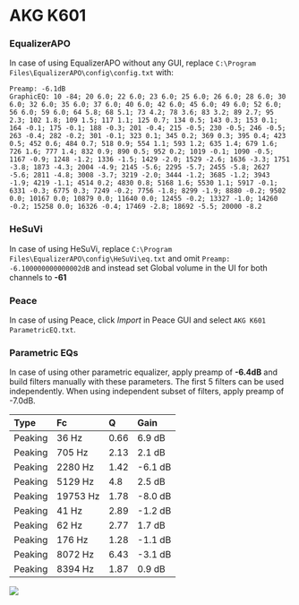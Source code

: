 # AKG K601

### EqualizerAPO
In case of using EqualizerAPO without any GUI, replace `C:\Program Files\EqualizerAPO\config\config.txt`
with:
```
Preamp: -6.1dB
GraphicEQ: 10 -84; 20 6.0; 22 6.0; 23 6.0; 25 6.0; 26 6.0; 28 6.0; 30 6.0; 32 6.0; 35 6.0; 37 6.0; 40 6.0; 42 6.0; 45 6.0; 49 6.0; 52 6.0; 56 6.0; 59 6.0; 64 5.8; 68 5.1; 73 4.2; 78 3.6; 83 3.2; 89 2.7; 95 2.3; 102 1.8; 109 1.5; 117 1.1; 125 0.7; 134 0.5; 143 0.3; 153 0.1; 164 -0.1; 175 -0.1; 188 -0.3; 201 -0.4; 215 -0.5; 230 -0.5; 246 -0.5; 263 -0.4; 282 -0.2; 301 -0.1; 323 0.1; 345 0.2; 369 0.3; 395 0.4; 423 0.5; 452 0.6; 484 0.7; 518 0.9; 554 1.1; 593 1.2; 635 1.4; 679 1.6; 726 1.6; 777 1.4; 832 0.9; 890 0.5; 952 0.2; 1019 -0.1; 1090 -0.5; 1167 -0.9; 1248 -1.2; 1336 -1.5; 1429 -2.0; 1529 -2.6; 1636 -3.3; 1751 -3.8; 1873 -4.3; 2004 -4.9; 2145 -5.6; 2295 -5.7; 2455 -5.8; 2627 -5.6; 2811 -4.8; 3008 -3.7; 3219 -2.0; 3444 -1.2; 3685 -1.2; 3943 -1.9; 4219 -1.1; 4514 0.2; 4830 0.8; 5168 1.6; 5530 1.1; 5917 -0.1; 6331 -0.3; 6775 0.3; 7249 -0.2; 7756 -1.8; 8299 -1.9; 8880 -0.2; 9502 0.0; 10167 0.0; 10879 0.0; 11640 0.0; 12455 -0.2; 13327 -1.0; 14260 -0.2; 15258 0.0; 16326 -0.4; 17469 -2.8; 18692 -5.5; 20000 -8.2
```

### HeSuVi
In case of using HeSuVi, replace `C:\Program Files\EqualizerAPO\config\HeSuVi\eq.txt` and omit `Preamp:
-6.100000000000002dB` and instead set Global volume in the UI for both channels to **-61**

### Peace
In case of using Peace, click *Import* in Peace GUI and select `AKG K601 ParametricEQ.txt`.

### Parametric EQs
In case of using other parametric equalizer, apply preamp of **-6.4dB** and build filters manually
with these parameters. The first 5 filters can be used independently.
When using independent subset of filters, apply preamp of -7.0dB.

| Type    | Fc       |    Q | Gain    |
|:--------|:---------|:-----|:--------|
| Peaking | 36 Hz    | 0.66 | 6.9 dB  |
| Peaking | 705 Hz   | 2.13 | 2.1 dB  |
| Peaking | 2280 Hz  | 1.42 | -6.1 dB |
| Peaking | 5129 Hz  | 4.8  | 2.5 dB  |
| Peaking | 19753 Hz | 1.78 | -8.0 dB |
| Peaking | 41 Hz    | 2.89 | -1.2 dB |
| Peaking | 62 Hz    | 2.77 | 1.7 dB  |
| Peaking | 176 Hz   | 1.28 | -1.1 dB |
| Peaking | 8072 Hz  | 6.43 | -3.1 dB |
| Peaking | 8394 Hz  | 1.87 | 0.9 dB  |

![](https://raw.githubusercontent.com/jaakkopasanen/AutoEq/master/results/oratory1990/harman_over-ear_2018/AKG%20K601/AKG%20K601.png)